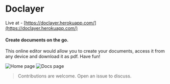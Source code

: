 # Doclayer

Live at - [https://doclayer.herokuapp.com/](https://doclayer.herokuapp.com/)

#### Create documents on the go.

This online editor would allow you to create your documents, access it from any device and download it as pdf. Have fun!

<img src="https://i.ibb.co/122v2NG/doclayer.png" alt="Home page" />
<img src="https://i.ibb.co/2kyJK9H/doclayer-demo.png" alt="Docs page" />

> Contributions are welcome. Open an issue to discuss.
